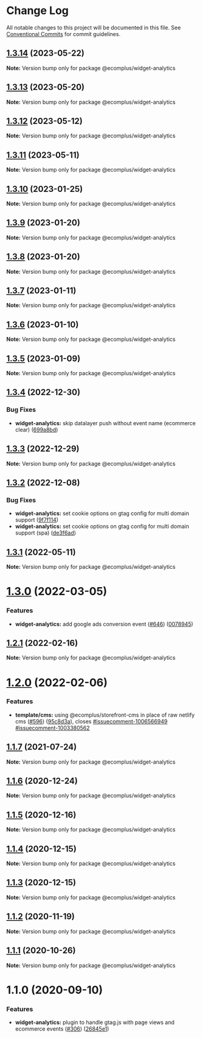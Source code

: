 # Change Log

All notable changes to this project will be documented in this file.
See [Conventional Commits](https://conventionalcommits.org) for commit guidelines.

## [1.3.14](https://github.com/ecomplus/storefront/compare/@ecomplus/widget-analytics@1.3.13...@ecomplus/widget-analytics@1.3.14) (2023-05-22)

**Note:** Version bump only for package @ecomplus/widget-analytics

## [1.3.13](https://github.com/ecomplus/storefront/compare/@ecomplus/widget-analytics@1.3.12...@ecomplus/widget-analytics@1.3.13) (2023-05-20)

**Note:** Version bump only for package @ecomplus/widget-analytics

## [1.3.12](https://github.com/ecomplus/storefront/compare/@ecomplus/widget-analytics@1.3.11...@ecomplus/widget-analytics@1.3.12) (2023-05-12)

**Note:** Version bump only for package @ecomplus/widget-analytics

## [1.3.11](https://github.com/ecomplus/storefront/compare/@ecomplus/widget-analytics@1.3.10...@ecomplus/widget-analytics@1.3.11) (2023-05-11)

**Note:** Version bump only for package @ecomplus/widget-analytics

## [1.3.10](https://github.com/ecomplus/storefront/compare/@ecomplus/widget-analytics@1.3.9...@ecomplus/widget-analytics@1.3.10) (2023-01-25)

**Note:** Version bump only for package @ecomplus/widget-analytics

## [1.3.9](https://github.com/ecomplus/storefront/compare/@ecomplus/widget-analytics@1.3.8...@ecomplus/widget-analytics@1.3.9) (2023-01-20)

**Note:** Version bump only for package @ecomplus/widget-analytics

## [1.3.8](https://github.com/ecomplus/storefront/compare/@ecomplus/widget-analytics@1.3.7...@ecomplus/widget-analytics@1.3.8) (2023-01-20)

**Note:** Version bump only for package @ecomplus/widget-analytics

## [1.3.7](https://github.com/ecomplus/storefront/compare/@ecomplus/widget-analytics@1.3.6...@ecomplus/widget-analytics@1.3.7) (2023-01-11)

**Note:** Version bump only for package @ecomplus/widget-analytics

## [1.3.6](https://github.com/ecomplus/storefront/compare/@ecomplus/widget-analytics@1.3.5...@ecomplus/widget-analytics@1.3.6) (2023-01-10)

**Note:** Version bump only for package @ecomplus/widget-analytics

## [1.3.5](https://github.com/ecomplus/storefront/compare/@ecomplus/widget-analytics@1.3.4...@ecomplus/widget-analytics@1.3.5) (2023-01-09)

**Note:** Version bump only for package @ecomplus/widget-analytics

## [1.3.4](https://github.com/ecomplus/storefront/compare/@ecomplus/widget-analytics@1.3.3...@ecomplus/widget-analytics@1.3.4) (2022-12-30)

### Bug Fixes

- **widget-analytics:** skip datalayer push without event name (ecommerce clear) ([699a8bd](https://github.com/ecomplus/storefront/commit/699a8bd716dc40f66b608d2d69e5ac8c2239ead2))

## [1.3.3](https://github.com/ecomplus/storefront/compare/@ecomplus/widget-analytics@1.3.2...@ecomplus/widget-analytics@1.3.3) (2022-12-29)

**Note:** Version bump only for package @ecomplus/widget-analytics

## [1.3.2](https://github.com/ecomplus/storefront/compare/@ecomplus/widget-analytics@1.3.1...@ecomplus/widget-analytics@1.3.2) (2022-12-08)

### Bug Fixes

- **widget-analytics:** set cookie options on gtag config for multi domain support ([9f7f114](https://github.com/ecomplus/storefront/commit/9f7f1147fcf953522b08476061f82e0f1eae1630))
- **widget-analytics:** set cookie options on gtag config for multi domain support (spa) ([de3f6ad](https://github.com/ecomplus/storefront/commit/de3f6ade6c40fc4ed7a78ef674a58d3d02314e76))

## [1.3.1](https://github.com/ecomplus/storefront/compare/@ecomplus/widget-analytics@1.3.0...@ecomplus/widget-analytics@1.3.1) (2022-05-11)

**Note:** Version bump only for package @ecomplus/widget-analytics

# [1.3.0](https://github.com/ecomplus/storefront/compare/@ecomplus/widget-analytics@1.2.1...@ecomplus/widget-analytics@1.3.0) (2022-03-05)

### Features

- **widget-analytics:** add google ads conversion event ([#646](https://github.com/ecomplus/storefront/issues/646)) ([0078945](https://github.com/ecomplus/storefront/commit/0078945a88088257c8d92bc5512d3d3829781582))

## [1.2.1](https://github.com/ecomplus/storefront/compare/@ecomplus/widget-analytics@1.2.0...@ecomplus/widget-analytics@1.2.1) (2022-02-16)

**Note:** Version bump only for package @ecomplus/widget-analytics

# [1.2.0](https://github.com/ecomplus/storefront/compare/@ecomplus/widget-analytics@1.1.7...@ecomplus/widget-analytics@1.2.0) (2022-02-06)

### Features

- **template/cms:** using @ecomplus/storefront-cms in place of raw netlify cms ([#596](https://github.com/ecomplus/storefront/issues/596)) ([95c8d3a](https://github.com/ecomplus/storefront/commit/95c8d3ab3f73b0b1dff0a1f5f45b5abfb6dddafa)), closes [#issuecomment-1006566949](https://github.com/ecomplus/storefront/issues/issuecomment-1006566949) [#issuecomment-1003380562](https://github.com/ecomplus/storefront/issues/issuecomment-1003380562)

## [1.1.7](https://github.com/ecomplus/storefront/compare/@ecomplus/widget-analytics@1.1.6...@ecomplus/widget-analytics@1.1.7) (2021-07-24)

**Note:** Version bump only for package @ecomplus/widget-analytics

## [1.1.6](https://github.com/ecomplus/storefront/compare/@ecomplus/widget-analytics@1.1.5...@ecomplus/widget-analytics@1.1.6) (2020-12-24)

**Note:** Version bump only for package @ecomplus/widget-analytics

## [1.1.5](https://github.com/ecomplus/storefront/compare/@ecomplus/widget-analytics@1.1.4...@ecomplus/widget-analytics@1.1.5) (2020-12-16)

**Note:** Version bump only for package @ecomplus/widget-analytics

## [1.1.4](https://github.com/ecomplus/storefront/compare/@ecomplus/widget-analytics@1.1.3...@ecomplus/widget-analytics@1.1.4) (2020-12-15)

**Note:** Version bump only for package @ecomplus/widget-analytics

## [1.1.3](https://github.com/ecomplus/storefront/compare/@ecomplus/widget-analytics@1.1.2...@ecomplus/widget-analytics@1.1.3) (2020-12-15)

**Note:** Version bump only for package @ecomplus/widget-analytics

## [1.1.2](https://github.com/ecomplus/storefront/compare/@ecomplus/widget-analytics@1.1.1...@ecomplus/widget-analytics@1.1.2) (2020-11-19)

**Note:** Version bump only for package @ecomplus/widget-analytics

## [1.1.1](https://github.com/ecomplus/storefront/compare/@ecomplus/widget-analytics@1.1.0...@ecomplus/widget-analytics@1.1.1) (2020-10-26)

**Note:** Version bump only for package @ecomplus/widget-analytics

# 1.1.0 (2020-09-10)

### Features

- **widget-analytics:** plugin to handle gtag.js with page views and ecommerce events ([#306](https://github.com/ecomplus/storefront/issues/306)) ([26845e1](https://github.com/ecomplus/storefront/commit/26845e1fe11a8913dddc5d3862311db4fac6d859))
